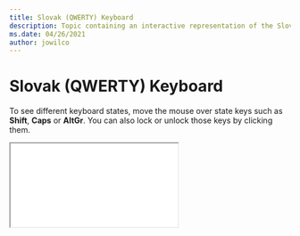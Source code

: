 ```yaml
--- 
title: Slovak (QWERTY) Keyboard 
description: Topic containing an interactive representation of the Slovak (QWERTY) Keyboard 
ms.date: 04/26/2021 
author: jowilco 
--- 
```

 
# Slovak (QWERTY) Keyboard 
 
To see different keyboard states, move the mouse over state keys such as **Shift**, **Caps** or **AltGr**. You can also lock or unlock those keys by clicking them. 
 
<iframe src="kbdsl1.html"></iframe> 
